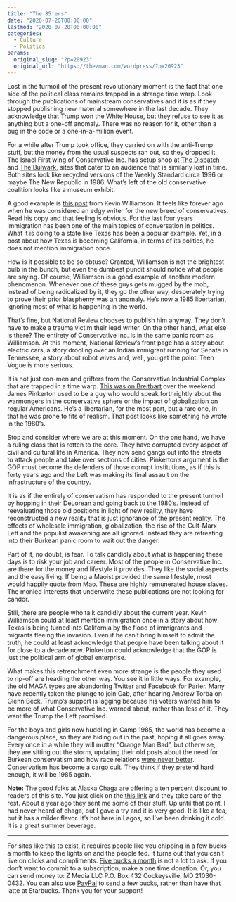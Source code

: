 ```yaml
---
title: "The 85’ers"
date: "2020-07-20T00:00:00"
lastmod: "2020-07-20T00:00:00"
categories:
  - Culture
  - Politics
params:
  original_slug: "?p=20923"
  original_url: "https://thezman.com/wordpress/?p=20923"
---
```


Lost in the turmoil of the present revolutionary moment is the fact that
one side of the political class remains trapped in a strange time warp.
Look through the publications of mainstream conservatives and it is as
if they stopped publishing new material somewhere in the last decade.
They acknowledge that Trump won the White House, but they refuse to see
it as anything but a one-off anomaly. There was no reason for it, other
than a bug in the code or a one-in-a-million event.

For a while after Trump took office, they carried on with the anti-Trump
stuff, but the money from the usual suspects ran out, so they dropped
it. The Israel First wing of Conservative Inc. has setup shop at [The
Dispatch](https://thedispatch.com/) and [The
Bulwark](https://thebulwark.com/), sites that cater to an audience that
is similarly lost in time. Both sites look like recycled versions of the
Weekly Standard circa 1996 or maybe The New Republic in 1986. What’s
left of the old conservative coalition looks like a museum exhibit.

A good example is [this
post](https://www.nationalreview.com/2020/07/texas-2020-election-trouble-trump-republicans/)
from Kevin Williamson. It feels like forever ago when he was considered
an edgy writer for the new breed of conservatives. Read his copy and
that feeling is obvious. For the last four years immigration has been
one of the main topics of conversation in politics. What it is doing to
a state like Texas has been a popular example. Yet, in a post about how
Texas is becoming California, in terms of its politics, he does not
mention immigration once.

How is it possible to be so obtuse? Granted, Williamson is not the
brightest bulb in the bunch, but even the dumbest pundit should notice
what people are saying. Of course, Williamson is a good example of
another modern phenomenon. Whenever one of these guys gets mugged by the
mob, instead of being radicalized by it, they go the other way,
desperately trying to prove their prior blasphemy was an anomaly. He’s
now a 1985 libertarian, ignoring most of what is happening in the world.

That’s fine, but National Review chooses to publish him anyway. They
don’t have to make a trauma victim their lead writer. On the other hand,
what else is there? The entirety of Conservative Inc. is in the same
panic room as Williamson. At this moment, National Review’s front page
has a story about electric cars, a story drooling over an Indian
immigrant running for Senate in Tennessee, a story about robot wives
and, well, you get the point. Teen Vogue is more serious.

It is not just con-men and grifters from the Conservative Industrial
Complex that are trapped in a time warp. [This was on
Breitbart](https://www.breitbart.com/2020-election/2020/07/18/pinkerton-the-republican-party-of-cops-nurses-and-other-workers-all-together/)
over the weekend. James Pinkerton used to be a guy who would speak
forthrightly about the warmongers in the conservative sphere or the
impact of globalization on regular Americans. He’s a libertarian, for
the most part, but a rare one, in that he was prone to fits of realism.
That post looks like something he wrote in the 1980’s.

Stop and consider where we are at this moment. On the one hand, we have
a ruling class that is rotten to the core. They have corrupted every
aspect of civil and cultural life in America. They now send gangs out
into the streets to attack people and take over sections of cities.
Pinkerton’s argument is the GOP must become the defenders of those
corrupt institutions, as if this is forty years ago and the Left was
making its final assault on the infrastructure of the country.

It is as if the entirely of conservatism has responded to the present
turmoil by hopping in their DeLorean and going back to the 1980’s.
Instead of reevaluating those old positions in light of new reality,
they have reconstructed a new reality that is just ignorance of the
present reality. The effects of wholesale immigration, globalization,
the rise of the Cult-Marx Left and the populist awakening are all
ignored. Instead they are retreating into their Burkean panic room to
wait out the danger.

Part of it, no doubt, is fear. To talk candidly about what is happening
these days is to risk your job and career. Most of the people in
Conservative Inc. are there for the money and lifestyle it provides.
They like the social aspects and the easy living. If being a Maoist
provided the same lifestyle, most would happily quote from Mao. These
are highly remunerated house slaves. The monied interests that
underwrite these publications are not looking for candor.

Still, there are people who talk candidly about the current year. Kevin
Williamson could at least mention immigration once in a story about how
Texas is being turned into California by the flood of immigrants and
migrants fleeing the invasion. Even if he can’t bring himself to admit
the truth, he could at least acknowledge that people have been talking
about it for close to a decade now. Pinkerton could acknowledge that the
GOP is just the political arm of global enterprise.

What makes this retrenchment even more strange is the people they used
to rip-off are heading the other way. You see it in little ways. For
example, the old MAGA types are abandoning Twitter and Facebook for
Parler. Many have recently taken the plunge to join Gab, after hearing
Andrew Torba on Glenn Beck. Trump’s support is lagging because his
voters wanted him to be more of what Conservative Inc. warned about,
rather than less of it. They want the Trump the Left promised.

For the boys and girls now huddling in Camp 1985, the world has become a
dangerous place, so they are hiding out in the past, hoping it all goes
away. Every once in a while they will mutter “Orange Man Bad”, but
otherwise, they are sitting out the storm, updating their old posts
about the need for Burkean conservatism and how race relations [were
never
better](https://www.nationalreview.com/magazine/2020/07/27/americas-racial-progress/).
Conservatism has become a cargo cult. They think if they pretend hard
enough, it will be 1985 again.

**Note:** The good folks at Alaska Chaga are offering a ten percent
discount to readers of this site. You just click on the
<a href="https://alaskachaga.us/discount/ZMAN" rel="noopener noreferrer"
target="_blank">this link</a> and they take care of the rest. About a
year ago they sent me some of their stuff. Up until that point, I had
never heard of chaga, but I gave a try and it is very good. It is like a
tea, but it has a milder flavor. It’s hot here in Lagos, so I’ve been
drinking it cold. It is a great summer beverage.

------------------------------------------------------------------------

For sites like this to exist, it requires people like you chipping in a
few bucks a month to keep the lights on and the people fed. It turns out
that you can’t live on clicks and compliments.
<a href="https://www.subscribestar.com/the-z-blog"
rel="noopener noreferrer" target="_blank">Five bucks a month</a> is not
a lot to ask. If you don’t want to commit to a subscription, make a one
time donation. Or, you can send money to: Z Media LLC P.O. Box 432
Cockeysville, MD 21030-0432. You can also use <a
href="https://www.paypal.com/cgi-bin/webscr?cmd=_s-xclick&amp;hosted_button_id=UDAS2Q8JYA6CN&amp;source=url"
rel="noopener noreferrer" target="_blank">PayPal</a> to send a few
bucks, rather than have that latte at Starbucks. Thank you for your
support!
